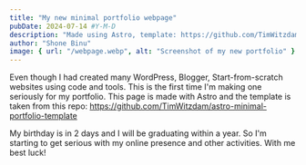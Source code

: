 ```yaml
---
title: "My new minimal portfolio webpage"
pubDate: 2024-07-14 #Y-M-D
description: "Made using Astro, template: https://github.com/TimWitzdam/astro-minimal-portfolio-template"
author: "Shone Binu"
image: { url: "/webpage.webp", alt: "Screenshot of my new portfolio" }
---
```


Even though I had created many WordPress, Blogger, Start-from-scratch websites using code and tools. This is the first time I'm making one seriously for my portfolio. This page is made with Astro and the template is taken from this repo: https://github.com/TimWitzdam/astro-minimal-portfolio-template

My birthday is in 2 days and I will be graduating within a year. So I'm starting to get serious with my online presence and other activities. With me best luck!
